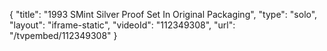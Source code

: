 {
    "title": "1993 SMint Silver Proof Set In Original Packaging",
    "type": "solo",
    "layout": "iframe-static",
    "videoId": "112349308",
    "url": "\/tvpembed\/112349308"
}
